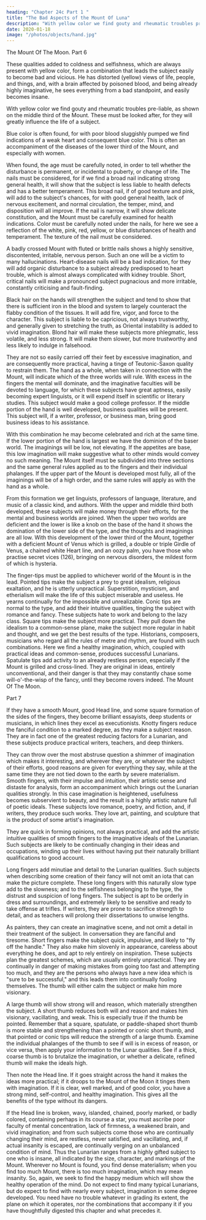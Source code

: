 ```yaml
---
heading: "Chapter 24c Part 1 "
title: "The Bad Aspects of the Mount Of Luna"
description: "With yellow color we find gouty and rheumatic troubles pre-liable, as shown on the middle third of the Mount"
date: 2020-01-18
image: "/photos/objects/hand.jpg"
---
```




The Mount Of The Moon. Part 6 

These qualities added to coldness and selfishness, which are always present with yellow color, form a combination that leads the subject easily to become bad and vicious. He has distorted (yellow) views of life, people, and things, and, with a brain affected by poisoned blood, and being already highly imaginative, he sees everything from a bad standpoint, and easily becomes insane. 

With yellow color we find gouty and rheumatic troubles pre-liable, as shown on the middle third of the Mount. These must be looked after, for they will greatly influence the life of a subject. 

Blue color is often found, for with poor blood sluggishly pumped we find indications of a weak heart and consequent blue color. This is often an accompaniment of the diseases of the lower third of the Mount, and especially with women. 

When found, the age must be carefully noted, in order to tell whether the disturbance is permanent, or incidental to puberty, or change of life. The nails must be considered, for if we find a broad nail indicating strong general health, it will show that the subject is less liable to health defects and has a better temperament. This broad nail, if of good texture and pink, will add to the subject's chances, for with good general health, lack of nervous excitement, and normal circulation, the temper, mind, and disposition will all improve. If the nail is narrow, it will show delicate constitution, and the Mount must be carefully examined for health indications. Color must be carefully noted under the nails, for here we see a reflection of the white, pink, red, yellow, or blue disturbances of health and temperament. The texture of the nail must be considered. 

A badly crossed Mount with fluted or brittle nails shows a highly sensitive, discontented, irritable, nervous person. Such an one will be a victim to many hallucinations. Heart-disease nails will be a bad indication, for they will add organic disturbance to a subject already predisposed to heart trouble, which is almost always complicated with kidney trouble. Short, critical nails will make a pronounced subject pugnacious and more irritable, constantly criticising and fault-finding.

Black hair on the hands will strengthen the subject and tend to show that there is sufficient iron in the blood and system to largely counteract the flabby condition of the tissues. It will add fire, vigor, and force to the character. This subject is liable to be capricious, not always trustworthy, and generally given to stretching the truth, as Oriental instability is added to vivid imagination. Blond hair will make these subjects more phlegmatic, less volatile, and less strong. It will make them slower, but more trustworthy and less likely to indulge in falsehood.

They are not so easily carried off their feet by excessive imagination, and are consequently more practical, having a tinge of Teutonic-Saxon quality to restrain them. The hand as a whole, when taken in connection with the Mount, will indicate which of the three worlds will rule. With excess in the fingers the mental will dominate, and the imaginative faculties will be devoted to language, for which these subjects have great aptness, easily becoming expert linguists, or it will expend itself in scientific or literary studies. This subject would make a good college professor. If the middle portion of the hand is well developed, business qualities will be present. This subject will, if a writer, professor, or business man, bring good business ideas to his assistance. 

With this combination he may become celebrated and rich at the same time. If the lower portion of the hand is largest we have the dominion of the baser world. The imaginings will be low, not elevating. If the appetites are base, this low imagination will make suggestive what to other minds would convey no such meaning. The Mount itself must be subdivided into three sections and the same general rules applied as to the fingers and their individual phalanges. If the upper part of the Mount is developed most fully, all of the imaginings will be of a high order, and the same rules will apply as with the hand as a whole. 

From this formation we get linguists, professors of language, literature, and music of a classic kind, and authors. With the upper and middle third both developed, these subjects will make money through their efforts, for the mental and business worlds are joined. When the upper two worlds are deficient and the lower is like a knob on the base of the hand it shows the domination of the lower side of the type, and the thoughts and imaginings are all low. With this development of the lower third of the Mount, together with a deficient Mount of Venus which is grilled, a double or triple Girdle of Venus, a chained white Heart line, and an oozy palm, you have those who practise secret vices (126), bringing on nervous disorders, the mildest form of which is hysteria. 

<!-- DEVELOPMENT OF LOWER THIRD OF MOUNT No. 126. DEVELOPMENT OF LOWER THIRD OF MOUNT. -->

The finger-tips must be applied to whichever world of the Mount is in the lead. Pointed tips make the subject a prey to great idealism, religious exaltation, and he is utterly unpractical. Superstition, mysticism, and etherialism will make the life of this subject miserable and useless. He yearns continually for the impossible and unrealizable. Conic tips are normal to the type, and add their intuitive qualities, tinging the subject with romance and fancy. These subjects hate to work and belong to the lazy class. Square tips make the subject more practical. They pull down the idealism to a common-sense plane, make the subject more regular in habit and thought, and we get the best results of the type. Historians, composers, musicians who regard all the rules of metre and rhythm, are found with such combinations. Here we find a healthy imagination, which, coupled with practical ideas and common-sense, produces successful Lunarians. Spatulate tips add activity to an already restless person, especially if the Mount is grilled and cross-lined. They are original in ideas, entirely unconventional, and their danger is that they may constantly chase some will-o'-the-wisp of the fancy, until they become rovers indeed. The Mount Of The Moon. 

Part 7 

If they have a smooth Mount, good Head line, and some square formation of the sides of the fingers, they become brilliant essayists, deep students or musicians, in which lines they excel as executionists. Knotty fingers reduce the fanciful condition to a marked degree, as they make a subject reason. They are in fact one of the greatest reducing factors for a Lunarian, and these subjects produce practical writers, teachers, and deep thinkers. 

They can throw over the most abstruse question a shimmer of imagination which makes it interesting, and wherever they are, or whatever the subject of their efforts, good reasons are given for everything they say, while at the same time they are not tied down to the earth by severe materialism. Smooth fingers, with their impulse and intuition, their artistic sense and distaste for analysis, form an accompaniment which brings out the Lunarian qualities strongly. In this case imagination is heightened, usefulness becomes subservient to beauty, and the result is a highly artistic nature full of poetic ideals. These subjects love romance, poetry, and fiction, and, if writers, they produce such works. They love art, painting, and sculpture that is the product of some artist's imagination. 

They are quick in forming opinions, not always practical, and add the artistic intuitive qualities of smooth fingers to the imaginative ideals of the Lunarian. Such subjects are likely to be continually changing in their ideas and occupations, winding up their lives without having put their naturally brilliant qualifications to good account.

Long fingers add minutiae and detail to the Lunarian qualities. Such subjects when describing some creation of their fancy will not omit an iota that can make the picture complete. These long fingers with this naturally slow type add to the slowness; and to the selfishness belonging to the type, the distrust and suspicion of long fingers. The subject is apt to be orderly in dress and surroundings, and extremely likely to be sensitive and ready to take offense at trifles. If writers, they are prone to sacrifice strength to detail, and as teachers will prolong their dissertations to unwise lengths. 

As painters, they can create an imaginative scene, and not omit a detail in their treatment of the subject. In conversation they are fanciful and tiresome. Short fingers make the subject quick, impulsive, and likely to "fly off the handle." They also make him slovenly in appearance, careless about everything he does, and apt to rely entirely on inspiration. These subjects plan the greatest schemes, which are usually entirely unpractical. They are continually in danger of making mistakes from going too fast and attempting too much, and they are the persons who always have a new idea which is "sure to be successful," and this leads them into continually fooling themselves. The thumb will either calm the subject or make him more visionary. 

A large thumb will show strong will and reason, which materially strengthen the subject. A short thumb reduces both will and reason and makes him visionary, vacillating, and weak. This is especially true if the thumb be pointed. Remember that a square, spatulate, or paddle-shaped short thumb is more stable and strengthening than a pointed or conic short thumb, and that pointed or conic tips will reduce the strength of a large thumb. Examine the individual phalanges of the thumb to see if will is in excess of reason, or vice versa, then apply your information to the Lunar qualities. See if a thick, coarse thumb is to brutalize the imagination, or whether a delicate, refined thumb will make the ideals high. 

Then note the Head line. If it goes straight across the hand it makes the ideas more practical; if it droops to the Mount of the Moon it tinges them with imagination. If it is clear, well marked, and of good color, you have a strong mind, self-control, and healthy imagination. This gives all the benefits of the type without its dangers. 

If the Head line is broken, wavy, islanded, chained, poorly marked, or badly colored, containing perhaps in its course a star, you must ascribe poor faculty of mental concentration, lack of firmness, a weakened brain, and vivid imagination; and from such subjects come those who are continually changing their mind, are restless, never satisfied, and vacillating, and, if actual insanity is escaped, are continually verging on an unbalanced condition of mind. Thus the Lunarian ranges from a highly gifted subject to one who is insane, all indicated by the size, character, and markings of the Mount. Wherever no Mount is found, you find dense materialism; when you find too much Mount, there is too much imagination, which may mean insanity. So, again, we seek to find the happy medium which will show the healthy operation of the mind. Do not expect to find many typical Lunarians, but do expect to find with nearly every subject, imagination in some degree developed. You need have no trouble whatever in grading its extent, the plane on which it operates, nor the combinations that accompany it if you have thoughtfully digested this chapter and what precedes it.